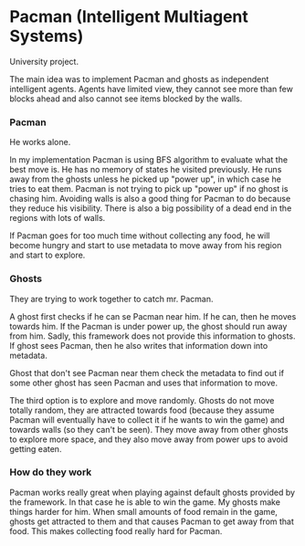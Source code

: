 # Pacman (Intelligent Multiagent Systems) #

University project.


The main idea was to implement Pacman and ghosts as independent intelligent agents. Agents have limited view, they cannot see more than few blocks ahead and also cannot see items blocked by the walls.

### Pacman ###

He works alone. 

In my implementation Pacman is using BFS algorithm to evaluate what the best move is. He has no memory of states he visited previously. He runs away from the ghosts unless he picked up "power up", in which case he tries to eat them. Pacman is not trying to pick up "power up" if no ghost is chasing him. Avoiding walls is also a good thing for Pacman to do because they reduce his visibility. There is also a big possibility of a dead end in the regions with lots of walls.

If Pacman goes for too much time without collecting any food, he will become hungry and start to use metadata to move away from his region and start to explore. 


### Ghosts ###

They are trying to work together to catch mr. Pacman. 

A ghost first checks if he can se Pacman near him. If he can, then he moves towards him. If the Pacman is under power up, the ghost should run away from him. Sadly, this framework does not provide this information to ghosts. If ghost sees Pacman, then he also writes that information down into metadata.

Ghost that don't see Pacman near them check the metadata to find out if some other ghost has seen Pacman and uses that information to move. 

The third option is to explore and move randomly. Ghosts do not move totally random, they are attracted towards food (because they assume Pacman will eventually have to collect it if he wants to win the game) and towards walls (so they can't be seen). They move away from other ghosts to explore more space, and they also move away from power ups to avoid getting eaten.


### How do they work ###

Pacman works really great when playing against default ghosts provided by the framework. In that case he is able to win the game. 
My ghosts make things harder for him. When small amounts of food remain in the game, ghosts get attracted to them and that causes Pacman to get away from that food. This makes collecting food really hard for Pacman.

